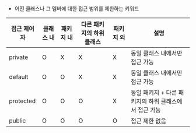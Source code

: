 - 어떤 클래스나 그 멤버에 대한 접근 범위를 제한하는 키워드

| 접근 제어자 | 클래스 내| 패키지 내| 다른 패키지의 하위 클래스 | 패키지 외| 설명                         |
|-----------|-------|-------|----------------|-------|--------------------------------|
| private   | O     | X     | X              | X     | 동일 클래스 내에서만 접근 가능              |
| default   | O     | O     | X              | X     | 동일 클래스 내에서만 접근 가능             |
| protected | O     | O     | O              | X     | 동일 패키지 + 다른 패키지의 하위 클래스에서 접근 가능 |
| public    | O     | O     | O              | O     | 접근 제한 없음                     |